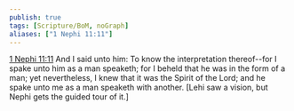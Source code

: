 ```yaml
---
publish: true
tags: [Scripture/BoM, noGraph]
aliases: ["1 Nephi 11:11"]
---
```

[1 Nephi 11:11](https://churchofjesuschrist.org/study/scriptures/bofm/1-ne/11?lang=eng&id=p11#p11) And I said unto him: To know the interpretation thereof--for I spake unto him as a man speaketh; for I beheld that he was in the form of a man; yet nevertheless, I knew that it was the Spirit of the Lord; and he spake unto me as a man speaketh with another. [Lehi saw a vision, but Nephi gets the guided tour of it.]

